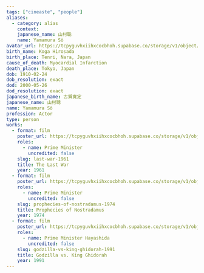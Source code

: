 ```yaml
---
tags: ["cineaste", "people"]
aliases:
  - category: alias
    context:
    japanese_name: 山村聡
    name: Yamamura Sô
avatar_url: https://tcpyguvhxiihxcocbhoh.supabase.co/storage/v1/object/public/godzilla-cineaste-public/content/people/yamamura-so/yamamura-so.jpg?t=2024-04-02T00%3A21%3A48.639Z
birth_name: Koga Hirosada
birth_place: Tenri, Nara, Japan
cause_of_death: Myocardial Infarction
death_place: Tokyo, Japan
dob: 1910-02-24
dob_resolution: exact
dod: 2000-05-26
dod_resolution: exact
japanese_birth_name: 古賀寛定
japanese_name: 山村聰
name: Yamamura Sô
profession: Actor
type: person
works:
  - format: film
    poster_url: https://tcpyguvhxiihxcocbhoh.supabase.co/storage/v1/object/public/godzilla-cineaste-public/content/films/last-war-1961/posters/last-war-1961.jpg
    roles:
      - name: Prime Minister
        uncredited: false
    slug: last-war-1961
    title: The Last War
    year: 1961
  - format: film
    poster_url: https://tcpyguvhxiihxcocbhoh.supabase.co/storage/v1/object/public/godzilla-cineaste-public/content/films/prophecies-of-nostradamus-1974/posters/prophecies-of-nostradamus-1974.jpg
    roles:
      - name: Prime Minister
        uncredited: false
    slug: prophecies-of-nostradamus-1974
    title: Prophecies of Nostradamus
    year: 1974
  - format: film
    poster_url: https://tcpyguvhxiihxcocbhoh.supabase.co/storage/v1/object/public/godzilla-cineaste-public/content/films/godzilla-vs-king-ghidorah-1991/posters/godzilla-vs-king-ghidorah-1991.jpg
    roles:
      - name: Prime Minister Hayashida
        uncredited: false
    slug: godzilla-vs-king-ghidorah-1991
    title: Godzilla vs. King Ghidorah
    year: 1991
---
```

